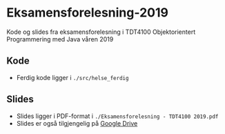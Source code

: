 # Eksamensforelesning-2019

Kode og slides fra eksamensforelesning i TDT4100 Objektorientert Programmering med Java våren 2019

## Kode

- Ferdig kode ligger i ```./src/helse_ferdig```

## Slides

- Slides ligger i PDF-format i ```./Eksamensforelesning - TDT4100 2019.pdf```
- Slides er også tilgjengelig på [Google Drive](https://docs.google.com/presentation/d/1V-H7qfOhR-gihUBQXZwiBP_pB94A18WDILcf68gOgBA/edit?usp=sharing)
